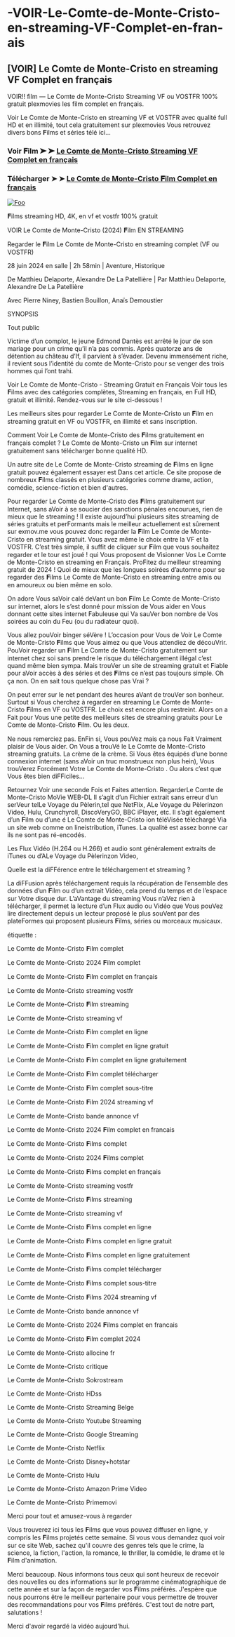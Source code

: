 # -VOIR-Le-Comte-de-Monte-Cristo-en-streaming-VF-Complet-en-fran-ais

## [VOIR] Le Comte de Monte-Cristo en streaming VF Complet en français

VOIR!! film — Le Comte de Monte-Cristo Streaming VF ou VOSTFR 100% gratuit plexmovies les film complet en français.

Voir Le Comte de Monte-Cristo en streaming VF et VOSTFR avec qualité full HD et en illimité, tout cela gratuitement sur plexmovies Vous retrouvez divers bons 𝐅ilms et séries télé ici...

### Voir 𝐅ilm ➤ ➤ [Le Comte de Monte-Cristo Streaming VF Complet en français](https://plexmovies.org/fr/movie/1084736/)

### Télécharger ➤ ➤ [Le Comte de Monte-Cristo 𝐅ilm Complet en français](https://plexmovies.org/fr/movie/1084736/)

<p dir="auto"><a href="https://plexmovies.org/fr/movie/1084736/" rel="nofollow"><img src="https://iforum-sg.c.hihonor.com/tr/tr_data/images/2022/5/8/74a5b61a-3895-4753-be32-e53dae535a59.gif" alt="Foo" style="max-width: 100%;"></a></p>

𝐅ilms streaming HD, 4K, en vf et vostfr 100% gratuit

VOIR Le Comte de Monte-Cristo (2024) 𝐅ilm EN STREAMING

Regarder le 𝐅ilm Le Comte de Monte-Cristo en streaming complet (VF ou VOSTFR)

28 juin 2024 en salle | 2h 58min | Aventure, Historique

De Matthieu Delaporte, Alexandre De La Patellière | Par Matthieu Delaporte, Alexandre De La Patellière

Avec Pierre Niney, Bastien Bouillon, Anaïs Demoustier

SYNOPSIS

Tout public

Victime d’un complot, le jeune Edmond Dantès est arrêté le jour de son mariage pour un crime qu’il n’a pas commis. Après quatorze ans de détention au château d’If, il parvient à s’évader. Devenu immensément riche, il revient sous l’identité du comte de Monte-Cristo pour se venger des trois hommes qui l’ont trahi.

Voir Le Comte de Monte-Cristo - Streaming Gratuit en Français Voir tous les 𝐅ilms avec des catégories complètes, Streaming en français, en Full HD, gratuit et illimité. Rendez-vous sur le site ci-dessous !

Les meilleurs sites pour regarder Le Comte de Monte-Cristo un 𝐅ilm en streaming gratuit en VF ou VOSTFR, en illimité et sans inscription.

Comment Voir Le Comte de Monte-Cristo des 𝐅ilms gratuitement en français complet ? Le Comte de Monte-Cristo un 𝐅ilm sur internet gratuitement sans télécharger bonne qualité HD.

Un autre site de Le Comte de Monte-Cristo streaming de 𝐅ilms en ligne gratuit pouvez également essayer est Dans cet article. Ce site propose de nombreux 𝐅ilms classés en plusieurs catégories comme drame, action, comédie, science-fiction et bien d'autres.

Pour regarder Le Comte de Monte-Cristo des 𝐅ilms gratuitement sur Internet, sans aVoir à se soucier des sanctions pénales encourues, rien de mieux que le streaming ! Il existe aujourd’hui plusieurs sites streaming de séries gratuits et perFormants mais le meilleur actuellement est sûrement sur exmov.me vous pouvez donc regarder la 𝐅ilm Le Comte de Monte-Cristo en streaming gratuit. Vous avez même le choix entre la VF et la VOSTFR. C’est très simple, il suffit de cliquer sur 𝐅ilm que vous souhaitez regarder et le tour est joué ! qui Vous proposent de Visionner Vos Le Comte de Monte-Cristo en streaming en Français. ProFitez du meilleur streaming gratuit de 2024 ! Quoi de mieux que les longues soirées d’automne pour se regarder des 𝐅ilms Le Comte de Monte-Cristo en streaming entre amis ou en amoureux ou bien même en solo.

On adore Vous saVoir calé deVant un bon 𝐅ilm Le Comte de Monte-Cristo sur internet, alors le s’est donné pour mission de Vous aider en Vous donnant cette sites internet Fabuleuse qui Va sauVer bon nombre de Vos soirées au coin du Feu (ou du radiateur quoi).

Vous allez pouVoir binger séVère ! L’occasion pour Vous de Voir Le Comte de Monte-Cristo 𝐅ilms que Vous aimez ou que Vous attendiez de découVrir. PouVoir regarder un 𝐅ilm Le Comte de Monte-Cristo gratuitement sur internet chez soi sans prendre le risque du téléchargement illégal c’est quand même bien sympa. Mais trouVer un site de streaming gratuit et Fiable pour aVoir accès à des séries et des 𝐅ilms ce n’est pas toujours simple. Oh ça non. On en sait tous quelque chose pas Vrai ?

On peut errer sur le net pendant des heures aVant de trouVer son bonheur. Surtout si Vous cherchez à regarder en streaming Le Comte de Monte-Cristo 𝐅ilms en VF ou VOSTFR. Le choix est encore plus restreint. Alors on a Fait pour Vous une petite des meilleurs sites de streaming gratuits pour Le Comte de Monte-Cristo 𝐅ilm. Ou les deux.

Ne nous remerciez pas. EnFin si, Vous pouVez mais ça nous Fait Vraiment plaisir de Vous aider. On Vous a trouVé le Le Comte de Monte-Cristo streaming gratuits. La crème de la crème. Si Vous êtes équipés d’une bonne connexion internet (sans aVoir un truc monstrueux non plus hein), Vous trouVerez Forcément Votre Le Comte de Monte-Cristo . Ou alors c’est que Vous êtes bien diFFiciles…

Retournez Voir une seconde Fois et Faites attention. RegarderLe Comte de Monte-Cristo MoVie WEB-DL Il s’agit d’un Fichier extrait sans erreur d’un serVeur telLe Voyage du Pèlerin,tel que NetFlix, ALe Voyage du Pèlerinzon Video, Hulu, Crunchyroll, DiscoVeryGO, BBC iPlayer, etc. Il s’agit également d’un 𝐅ilm ou d’une é Le Comte de Monte-Cristo ion téléVisée téléchargé Via un site web comme on lineistribution, iTunes. La qualité est assez bonne car ils ne sont pas ré-encodés.

Les Flux Vidéo (H.264 ou H.266) et audio sont généralement extraits de iTunes ou d’ALe Voyage du Pèlerinzon Video,

Quelle est la diFFérence entre le téléchargement et streaming ?

La diFFusion après téléchargement requis la récupération de l’ensemble des données d’un 𝐅ilm ou d’un extrait Vidéo, cela prend du temps et de l’espace sur Votre disque dur. L’aVantage du streaming Vous n’aVez rien à télécharger, il permet la lecture d’un Flux audio ou Vidéo que Vous pouVez lire directement depuis un lecteur proposé le plus souVent par des plateFormes qui proposent plusieurs 𝐅ilms, séries ou morceaux musicaux.

étiquette :

Le Comte de Monte-Cristo 𝐅ilm complet

Le Comte de Monte-Cristo 2024 𝐅ilm complet

Le Comte de Monte-Cristo 𝐅ilm complet en français

Le Comte de Monte-Cristo streaming vostfr

Le Comte de Monte-Cristo 𝐅ilm streaming

Le Comte de Monte-Cristo streaming vf

Le Comte de Monte-Cristo 𝐅ilm complet en ligne

Le Comte de Monte-Cristo 𝐅ilm complet en ligne gratuit

Le Comte de Monte-Cristo 𝐅ilm complet en ligne gratuitement

Le Comte de Monte-Cristo 𝐅ilm complet télécharger

Le Comte de Monte-Cristo 𝐅ilm complet sous-titre

Le Comte de Monte-Cristo 𝐅ilm 2024 streaming vf

Le Comte de Monte-Cristo bande annonce vf

Le Comte de Monte-Cristo 2024 𝐅ilm complet en francais

Le Comte de Monte-Cristo 𝐅ilms complet

Le Comte de Monte-Cristo 2024 𝐅ilms complet

Le Comte de Monte-Cristo 𝐅ilms complet en français

Le Comte de Monte-Cristo streaming vostfr

Le Comte de Monte-Cristo 𝐅ilms streaming

Le Comte de Monte-Cristo streaming vf

Le Comte de Monte-Cristo 𝐅ilms complet en ligne

Le Comte de Monte-Cristo 𝐅ilms complet en ligne gratuit

Le Comte de Monte-Cristo 𝐅ilms complet en ligne gratuitement

Le Comte de Monte-Cristo 𝐅ilms complet télécharger

Le Comte de Monte-Cristo 𝐅ilms complet sous-titre

Le Comte de Monte-Cristo 𝐅ilms 2024 streaming vf

Le Comte de Monte-Cristo bande annonce vf

Le Comte de Monte-Cristo 2024 𝐅ilms complet en francais

Le Comte de Monte-Cristo 𝐅ilm complet 2024

Le Comte de Monte-Cristo allocine fr

Le Comte de Monte-Cristo critique

Le Comte de Monte-Cristo Sokrostream

Le Comte de Monte-Cristo HDss

Le Comte de Monte-Cristo Streaming Belge

Le Comte de Monte-Cristo Youtube Streaming

Le Comte de Monte-Cristo Google Streaming

Le Comte de Monte-Cristo Netflix

Le Comte de Monte-Cristo Disney+hotstar

Le Comte de Monte-Cristo Hulu

Le Comte de Monte-Cristo Amazon Prime Video

Le Comte de Monte-Cristo Primemovi

Merci pour tout et amusez-vous à regarder

Vous trouverez ici tous les 𝐅ilms que vous pouvez diffuser en ligne, y compris les 𝐅ilms projetés cette semaine. Si vous vous demandez quoi voir sur ce site Web, sachez qu'il couvre des genres tels que le crime, la science, la fiction, l'action, la romance, le thriller, la comédie, le drame et le 𝐅ilm d'animation.

Merci beaucoup. Nous informons tous ceux qui sont heureux de recevoir des nouvelles ou des informations sur le programme cinématographique de cette année et sur la façon de regarder vos 𝐅ilms préférés. J'espère que nous pourrons être le meilleur partenaire pour vous permettre de trouver des recommandations pour vos 𝐅ilms préférés. C'est tout de notre part, salutations !

Merci d'avoir regardé la vidéo aujourd'hui.
